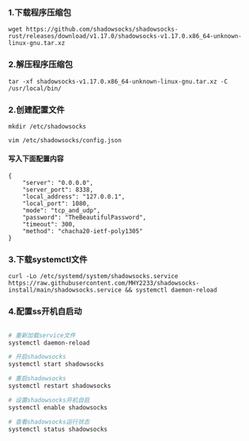 ### 1.下载程序压缩包
    wget https://github.com/shadowsocks/shadowsocks-rust/releases/download/v1.17.0/shadowsocks-v1.17.0.x86_64-unknown-linux-gnu.tar.xz


### 2.解压程序压缩包
    tar -xf shadowsocks-v1.17.0.x86_64-unknown-linux-gnu.tar.xz -C /usr/local/bin/

### 2.创建配置文件
    mkdir /etc/shadowsocks

    vim /etc/shadowsocks/config.json


#### 写入下面配置内容
    {
        "server": "0.0.0.0",
        "server_port": 8338,
        "local_address": "127.0.0.1",
        "local_port": 1080,
        "mode": "tcp_and_udp",
        "password": "TheBeautifulPassword",
        "timeout": 300,
        "method": "chacha20-ietf-poly1305"
    }
### 3.下载systemctl文件
    curl -Lo /etc/systemd/system/shadowsocks.service https://raw.githubusercontent.com/MHY2233/shadowsocks-install/main/shadowsocks.service && systemctl daemon-reload

### 4.配置ss开机自启动

```bash

# 重新加载service文件
systemctl daemon-reload 

# 开启shadowsocks 
systemctl start shadowsocks 

# 重启shadowsocks
systemctl restart shadowsocks

# 设置shadowsocks开机自启
systemctl enable shadowsocks 

# 查看shadowsocks运行状态
systemctl status shadowsocks 

```

